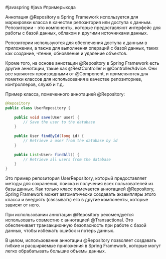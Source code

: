 #javaspring #java #примерыкода 

Аннотация @Repository в Spring Framework используется для маркировки класса в качестве репозитория или доступа к данным. Репозитории - это компоненты, которые предоставляют интерфейс для работы с базой данных, облаком и другими источниками данных.

Репозитории используются для обеспечения доступа к данным в приложении, а также для выполнения операций с базой данных, таких как создание, чтение, обновление и удаление объектов.

Кроме того, на основе аннотации @Repository в Spring Framework есть другие аннотации, такие как @RestController и @ControllerAdvice. Они все являются производными от @Component, и применяются для пометки классов для использования в качестве репозиториев, контроллеров, служб и т.д.

Пример класса, помеченного аннотацией @Repository:

```java
@Repository
public class UserRepository {
    
    public void save(User user) {
        // Save the user to the database
    }
    
    public User findById(long id) {
        // Retrieve a user from the database by id
    }
    
    public List<User> findAll() {
        // Retrieve all users from the database
    }
}
```

Это пример репозитория UserRepository, который предоставляет методы для сохранения, поиска и получения всех пользователей из базы данных. Как только класс помечается аннотацией @Repository, Spring Framework может автоматически создавать экземпляры этого класса и внедрять (связывать) его в другие компоненты, которые зависят от него.

При использовании аннотации @Repository рекомендуется использовать совместно с аннотацией @Transactional. Это обеспечивает транзакционную безопасность при работе с базой данных, чтобы избежать ошибок и потерь данных.

В целом, использование аннотации @Repository позволяет создавать гибкие и расширяемые приложения в Spring Framework, которые могут легко обрабатывать большие объемы данных.